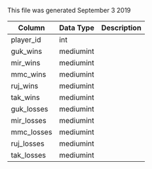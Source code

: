 This file was generated September 3 2019

| Column     | Data Type | Description |
| ---------- | --------- | ----------- |
| player_id  | int       |             |
| guk_wins   | mediumint |             |
| mir_wins   | mediumint |             |
| mmc_wins   | mediumint |             |
| ruj_wins   | mediumint |             |
| tak_wins   | mediumint |             |
| guk_losses | mediumint |             |
| mir_losses | mediumint |             |
| mmc_losses | mediumint |             |
| ruj_losses | mediumint |             |
| tak_losses | mediumint |             |